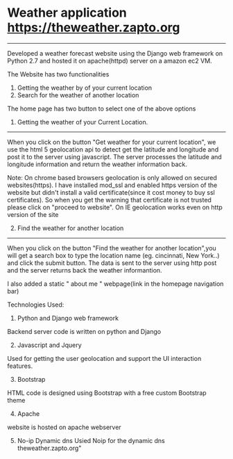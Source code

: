 # Weather application https://theweather.zapto.org
-----------------------------------------------------------------

Developed a weather forecast website using the Django web framework on Python 2.7 and hosted it on apache(httpd) server on a amazon ec2 VM.

The Website has two functionalities
1. Getting the weather by of your current location
2. Search for the weather of another location

The home page has two button to select one of the above options

1. Getting the weather of your Current Location.
-----------------------------------------
When you click on the button "Get weather for your current location", we use the html 5 geolocation api to detect get the latitude and longitude and post it to the server using javascript. The server processes the latitude and longitude information and return the weather information back.

Note: On chrome based browsers geolocation is only allowed on secured websites(https). I have installed mod_ssl and enabled https version of the website but didn't install a valid certificate(since it cost money to buy ssl certificates). So when you get the warning that certificate is not trusted please click on "proceed to website". On IE geolocation works even on http version of the site


2. Find the weather for another location
------------------------------
When you click on the button "Find the weather for another location",you will get a search box to type the location name (eg. cincinnati, New York..) and click the submit button. The data is sent to the server using http post and the server returns back the weather informantion.


I also added a static " about me " webpage(link in the homepage navigation bar)



Technologies Used:

1. Python and Django web framework

  Backend server code is written on python and Django

2. Javascript and Jquery

  Used for getting the user geolocation and support the UI interaction features.

3. Bootstrap

  HTML code is designed using Bootstrap with a free custom Bootstrap theme

4. Apache

  website is hosted on apache webserver
  
5. No-ip Dynamic dns
  Usied Noip for the dynamic dns theweather.zapto.org"
  
 


